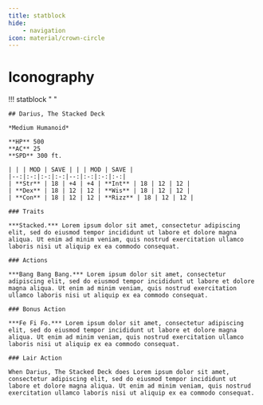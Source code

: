 ```yaml
---
title: statblock
hide:
    - navigation
icon: material/crown-circle
---
```


# Iconography

!!! statblock " "

    ## Darius, The Stacked Deck

    *Medium Humanoid*

    **HP** 500  
    **AC** 25  
    **SPD** 300 ft.  

    | | | MOD | SAVE | | | MOD | SAVE |
    |--:|:-:|:-:|:-:|--:|:-:|:-:|:-:|
    | **Str** | 18 | +4 | +4 | **Int** | 18 | 12 | 12 |
    | **Dex** | 18 | 12 | 12 | **Wis** | 18 | 12 | 12 |
    | **Con** | 18 | 12 | 12 | **Rizz** | 18 | 12 | 12 |

    ### Traits

    ***Stacked.*** Lorem ipsum dolor sit amet, consectetur adipiscing elit, sed do eiusmod tempor incididunt ut labore et dolore magna aliqua. Ut enim ad minim veniam, quis nostrud exercitation ullamco laboris nisi ut aliquip ex ea commodo consequat.

    ### Actions

    ***Bang Bang Bang.*** Lorem ipsum dolor sit amet, consectetur adipiscing elit, sed do eiusmod tempor incididunt ut labore et dolore magna aliqua. Ut enim ad minim veniam, quis nostrud exercitation ullamco laboris nisi ut aliquip ex ea commodo consequat.

    ### Bonus Action

    ***Fe Fi Fo.*** Lorem ipsum dolor sit amet, consectetur adipiscing elit, sed do eiusmod tempor incididunt ut labore et dolore magna aliqua. Ut enim ad minim veniam, quis nostrud exercitation ullamco laboris nisi ut aliquip ex ea commodo consequat.

    ### Lair Action

    When Darius, The Stacked Deck does Lorem ipsum dolor sit amet, consectetur adipiscing elit, sed do eiusmod tempor incididunt ut labore et dolore magna aliqua. Ut enim ad minim veniam, quis nostrud exercitation ullamco laboris nisi ut aliquip ex ea commodo consequat.